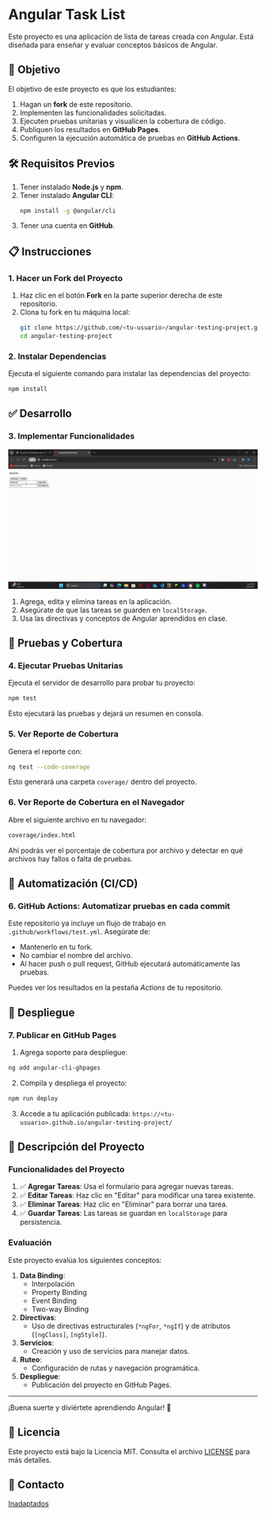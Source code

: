 # Angular Task List

Este proyecto es una aplicación de lista de tareas creada con Angular. Está diseñada para enseñar y evaluar conceptos básicos de Angular.

## 🎯 Objetivo

El objetivo de este proyecto es que los estudiantes:

1. Hagan un **fork** de este repositorio.
2. Implementen las funcionalidades solicitadas.
3. Ejecuten pruebas unitarias y visualicen la cobertura de código.
4. Publiquen los resultados en **GitHub Pages**.
5. Configuren la ejecución automática de pruebas en **GitHub Actions**.

## 🛠️ Requisitos Previos

1. Tener instalado **Node.js** y **npm**.
2. Tener instalado **Angular CLI**:
   ```bash
   npm install -g @angular/cli
   ```
3. Tener una cuenta en **GitHub**.

## 📋 Instrucciones

### 1. Hacer un Fork del Proyecto

1. Haz clic en el botón **Fork** en la parte superior derecha de este repositorio.
2. Clona tu fork en tu máquina local:
   ```bash
   git clone https://github.com/<tu-usuario>/angular-testing-project.git
   cd angular-testing-project
   ```

### 2. Instalar Dependencias

Ejecuta el siguiente comando para instalar las dependencias del proyecto:

```bash
npm install
```

## ✅ Desarrollo

### 3. Implementar Funcionalidades
![Descripción del GIF](public/funcionamiento.gif)

1. Agrega, edita y elimina tareas en la aplicación.
2. Asegúrate de que las tareas se guarden en `localStorage`.
3. Usa las directivas y conceptos de Angular aprendidos en clase.

## 🧪 Pruebas y Cobertura

### 4. Ejecutar Pruebas Unitarias

Ejecuta el servidor de desarrollo para probar tu proyecto:

```bash
npm test
```

Esto ejecutará las pruebas y dejará un resumen en consola.

### 5. Ver Reporte de Cobertura

Genera el reporte con:

```bash
ng test --code-coverage
```

Esto generará una carpeta `coverage/` dentro del proyecto.

### 6. Ver Reporte de Cobertura en el Navegador

Abre el siguiente archivo en tu navegador:

```bash
coverage/index.html
```

Ahí podrás ver el porcentaje de cobertura por archivo y detectar en qué archivos hay fallos o falta de pruebas.

## 🔁 Automatización (CI/CD)

### 6. GitHub Actions: Automatizar pruebas en cada commit

Este repositorio ya incluye un flujo de trabajo en `.github/workflows/test.yml`. Asegúrate de:

- Mantenerlo en tu fork.
- No cambiar el nombre del archivo.
- Al hacer push o pull request, GitHub ejecutará automáticamente las pruebas.

Puedes ver los resultados en la pestaña _Actions_ de tu repositorio.

## 🚀 Despliegue

### 7. Publicar en GitHub Pages

1. Agrega soporte para despliegue:

```bash
ng add angular-cli-ghpages
```

2. Compila y despliega el proyecto:

```bash
npm run deploy
```

3. Accede a tu aplicación publicada:
   `https://<tu-usuario>.github.io/angular-testing-project/
`

## 📝 Descripción del Proyecto

### Funcionalidades del Proyecto

1. ✅ **Agregar Tareas**: Usa el formulario para agregar nuevas tareas.
2. ✅ **Editar Tareas**: Haz clic en "Editar" para modificar una tarea existente.
3. ✅ **Eliminar Tareas**: Haz clic en "Eliminar" para borrar una tarea.
4. ✅ **Guardar Tareas**: Las tareas se guardan en `localStorage` para persistencia.

### Evaluación

Este proyecto evalúa los siguientes conceptos:

1. **Data Binding**:
   - Interpolación
   - Property Binding
   - Event Binding
   - Two-way Binding
2. **Directivas**:
   - Uso de directivas estructurales (`*ngFor`, `*ngIf`) y de atributos (`[ngClass]`, `[ngStyle]`).
3. **Servicios**:
   - Creación y uso de servicios para manejar datos.
4. **Ruteo**:
   - Configuración de rutas y navegación programática.
5. **Despliegue**:
   - Publicación del proyecto en GitHub Pages.

---

¡Buena suerte y diviértete aprendiendo Angular! 🚀

## 📄 Licencia

Este proyecto está bajo la Licencia MIT. Consulta el archivo [LICENSE](LICENSE) para más detalles.

## 📧 Contacto

[Inadaptados](https://inadaptados.mx,)
